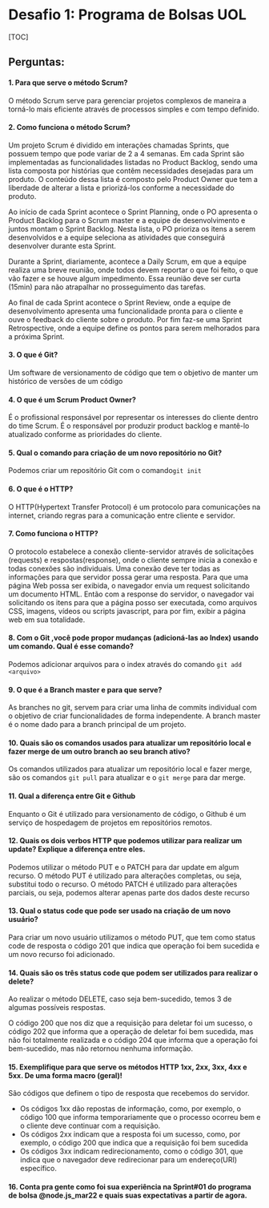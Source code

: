 # Desafio 1: Programa de Bolsas UOL
[TOC]

## Perguntas:

#### 1. Para que serve o método Scrum?

O método Scrum serve para gerenciar projetos complexos de maneira a torná-lo mais eficiente através de processos simples e com tempo definido.

#### 2. Como funciona o método Scrum?

Um projeto Scrum é dividido em interações chamadas Sprints, que possuem tempo que pode variar de 2 a 4 semanas. Em cada Sprint são implementadas as funcionalidades listadas no Product Backlog, sendo uma lista composta por histórias que contêm necessidades desejadas para um produto. O conteúdo dessa lista é composto pelo Product Owner que tem a liberdade de alterar a lista e priorizá-los conforme a necessidade do produto.

Ao início de cada Sprint acontece o Sprint Planning, onde o PO apresenta o Product Backlog para o Scrum master e a equipe de desenvolvimento e juntos montam o Sprint Backlog. Nesta lista, o PO prioriza os itens a serem desenvolvidos e a equipe seleciona as atividades que conseguirá desenvolver durante esta Sprint.

Durante a Sprint, diariamente, acontece a Daily Scrum, em que a equipe realiza uma breve reunião, onde todos devem reportar o que foi feito, o que vão fazer e se houve algum impedimento. Essa reunião deve ser curta (15min) para não atrapalhar no prosseguimento das tarefas.

Ao final de cada Sprint acontece o Sprint Review, onde a equipe de desenvolvimento apresenta uma funcionalidade pronta para o cliente e ouve o feedback do cliente sobre o produto. Por fim faz-se uma Sprint Retrospective, onde a equipe define os pontos para serem melhorados para a próxima Sprint.

#### 3. O que é Git?

Um software de versionamento de código que tem o objetivo de manter um histórico de versões de um código

#### 4. O que é um Scrum Product Owner?

É o profissional responsável por representar os interesses do cliente dentro do time Scrum. É o responsável por produzir product backlog e mantê-lo atualizado conforme as prioridades do cliente.

#### 5. Qual o comando para criação de um novo repositório no Git?

Podemos criar um repositório Git com o comando`git init`

#### 6. O que é o HTTP?

O HTTP(Hypertext Transfer Protocol) é um protocolo para comunicações na internet, criando regras para a comunicação entre cliente e servidor.

#### 7. Como funciona o HTTP?

O protocolo estabelece a conexão cliente-servidor através de solicitações (requests) e respostas(response), onde o cliente sempre inicia a conexão e todas conexões são individuais. Uma conexão deve ter todas as informações para que servidor possa gerar uma resposta. Para que uma página Web possa ser exibida, o navegador envia um request solicitando um documento HTML. Então com a response do servidor, o navegador vai solicitando os itens para que a página posso ser executada, como arquivos CSS, imagens, vídeos ou scripts javascript, para por fim, exibir a página web em sua totalidade.

#### 8. Com o Git ,você pode propor mudanças (adicioná-las ao Index) usando um comando. Qual é esse comando?

Podemos adicionar arquivos para o index através do comando `git add <arquivo>`

#### 9. O que é a Branch master e para que serve?

As branches no git, servem para criar uma linha de commits individual com o objetivo de criar funcionalidades de forma independente. A branch master é o nome dado para a branch principal de um projeto.

#### 10. Quais são os comandos usados para atualizar um repositório local e fazer merge de um outro branch ao seu branch ativo?

Os comandos utilizados para atualizar um repositório local e fazer merge, são os comandos `git pull` para atualizar e o `git merge` para dar merge.

#### 11. Qual a diferença entre Git e Github

Enquanto o Git é utilizado para versionamento de código, o Github é um serviço de hospedagem de projetos em repositórios remotos.

#### 12. Quais os dois verbos HTTP que podemos utilizar para realizar um update? Explique a diferença entre eles.

Podemos utilizar o método PUT e o PATCH para dar update em algum recurso.  O método PUT é utilizado para alterações completas, ou seja, substitui todo o recurso. O método PATCH é utilizado para alterações parciais, ou seja, podemos alterar apenas parte dos dados deste recurso

#### 13. Qual o status code que pode ser usado na criação de um novo usuário?

Para criar um novo usuário utilizamos o método PUT, que tem como status code de resposta o código 201 que indica que operação foi bem sucedida e um novo recurso foi adicionado.

#### 14. Quais são os três status code que podem ser utilizados para realizar o delete?

Ao realizar o método DELETE, caso seja bem-sucedido, temos 3 de algumas possíveis respostas.

O código 200 que nos diz que a requisição para deletar foi um sucesso, o código 202 que informa que a operação de deletar foi bem sucedida, mas não foi totalmente realizada e o código 204 que informa que a operação foi bem-sucedido, mas não retornou nenhuma informação.

#### 15. Exemplifique para que serve os métodos HTTP 1xx, 2xx, 3xx, 4xx e 5xx. De uma forma macro (geral)!

São códigos que definem o tipo de resposta que recebemos do servidor.

- Os códigos 1xx dão repostas de informação, como, por exemplo, o código 100 que informa temporariamente que o processo ocorreu bem e o cliente deve continuar com a requisição.
- Os códigos 2xx indicam que a resposta foi um sucesso, como, por exemplo, o código 200 que indica que a requisição foi bem sucedida
- Os códigos 3xx indicam redirecionamento, como o código 301, que indica que o navegador deve redirecionar para um endereço(URI) específico.

#### 16. Conta pra gente como foi sua experiência na Sprint#01 do programa de bolsa @node.js_mar22 e quais suas expectativas a partir de agora.
